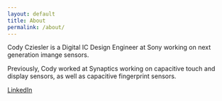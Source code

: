 ```yaml
---
layout: default
title: About
permalink: /about/
---
```


Cody Cziesler is a Digital IC Design Engineer at Sony working on next generation imange sensors.

Previously, Cody worked at Synaptics working on capacitive touch and display sensors, as well as capacitive fingerprint sensors.

[LinkedIn](https://www.linkedin.com/in/codycziesler)
